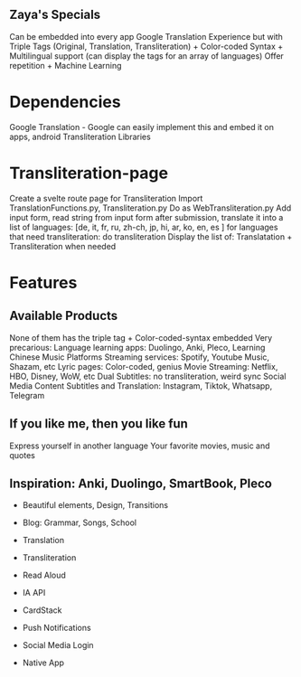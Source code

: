 ## Zaya's Specials

Can be embedded into every app
Google Translation Experience but with Triple Tags (Original, Translation, Transliteration) + Color-coded Syntax + Multilingual support (can display the tags for an array of languages)
Offer repetition + Machine Learning

# Dependencies

Google Translation - Google can easily implement this and embed it on apps, android 
Transliteration Libraries

# Transliteration-page

Create a svelte route page for Transliteration
Import TranslationFunctions.py, Transliteration.py
Do as WebTransliteration.py
Add input form, read string from input form after submission, translate it into a list of languages:
[de, it, fr, ru, zh-ch, jp, hi, ar, ko, en, es ]
for languages that need transliteration: do transliteration
Display the list of:
Translatation + Transliteration when needed

# Features

## Available Products

None of them has the triple tag + Color-coded-syntax embedded
Very precarious:
Language learning apps: Duolingo, Anki, Pleco, Learning Chinese
Music Platforms Streaming services: Spotify, Youtube Music, Shazam, etc
Lyric pages: Color-coded, genius
Movie Streaming: Netflix, HBO, Disney, WoW, etc
Dual Subtitles: no transliteration, weird sync
Social Media Content Subtitles and Translation: Instagram, Tiktok, Whatsapp, Telegram

## If you like me, then you like fun

Express yourself in another language
Your favorite movies, music and quotes

## Inspiration: Anki, Duolingo, SmartBook, Pleco

- Beautiful elements, Design, Transitions
- Blog: Grammar, Songs, School
- Translation
- Transliteration
- Read Aloud
- IA API
- CardStack

- Push Notifications
- Social Media Login
- Native App